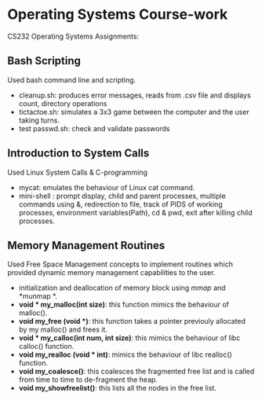 # Operating Systems Course-work
CS232 Operating Systems Assignments:

## Bash Scripting 
Used bash command line and scripting.
- cleanup.sh: produces error messages, reads from .csv file and displays count, directory operations 
- tictactoe.sh: simulates a 3x3 game between the computer and the user taking turns.
- test passwd.sh: check and validate passwords

## Introduction to System Calls
Used Linux System Calls & C-programming 
- mycat: emulates the behaviour of Linux cat command. 
- mini-shell : prompt display, child and parent processes, multiple commands using &, redirection to file, track of PIDS of working processes, environment variables(Path), cd & pwd, exit after killing child processes.

## Memory Management Routines
Used Free Space Management concepts to implement routines which provided dynamic memory management capabilities to the user.
- initialization and deallocation of memory block using *mmap* and *munmap *.
- **void * my_malloc(int size)**: this function mimics the behaviour of malloc().
- **void my_free (void *)**: this function takes a pointer previouly allocated by
my malloc() and frees it.
- **void * my_calloc(int num, int size)**: this mimics the behaviour of libc calloc() function.
- **void my_realloc (void *  int)**: mimics the behaviour of libc realloc() function.
- **void my_coalesce()**: this coalesces the fragmented free list and is called from time to time to de-fragment the heap.
- **void my_showfreelist()**: this lists all the nodes in the free list.
